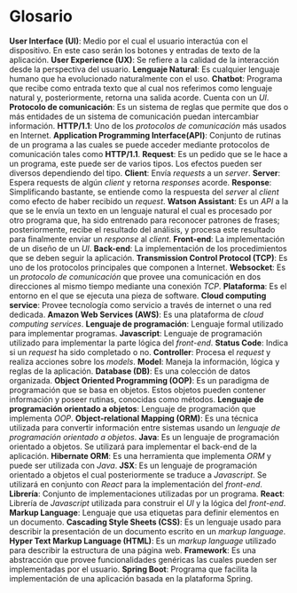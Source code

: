 # Glosario
**User Interface (UI)**: Medio por el cual el usuario interactúa con el dispositivo. En este caso serán los botones y entradas de texto de la aplicación.
**User Experience (UX)**: Se refiere a la calidad de la interacción desde la perspectiva del usuario.
**Lenguaje Natural**: Es cualquier lenguaje humano que ha evolucionado naturalmente con el uso.
**Chatbot**: Programa que recibe como entrada texto que al cual nos referimos como lenguaje natural y, posteriormente, retorna una salida acorde. Cuenta con un *UI*.
**Protocolo de comunicación**: Es un sistema de reglas que permite que dos o más entidades de un sistema de comunicación puedan intercambiar información.
**HTTP/1.1**: Uno de los *protocolos de comunicación* más usados en Internet.
**Application Programming Interface(API)**: Conjunto de rutinas de un programa a las cuales se puede acceder mediante protocolos de comunicación tales como **HTTP/1.1**.
**Request**: Es un pedido que se le hace a un programa, este puede ser de varios tipos. Los efectos pueden ser diversos dependiendo del tipo.
**Client**: Envía *requests* a un *server*.
**Server**: Espera requests de algún *client* y retorna *responses* acorde.
**Response**: Simplificando bastante, se entiende como la respuesta del *server* al *client* como efecto de haber recibido un *request*.
**Watson Assistant**: Es un *API* a la que se le envía un texto en un lenguaje natural el cual es procesado por otro programa que, ha sido entrenado para reconocer patrones de frases; posteriormente, recibe el resultado del análisis, y procesa este resultado para finalmente enviar un *response* al *client*.
**Front-end**: La implementación de un diseño de un *UI*.
**Back-end**: La implementación de los procedimientos que se deben seguir la aplicación.
**Transmission Control Protocol (TCP)**: Es uno de los protocolos principales que componen a Internet.
**Websocket**: Es un *protocolo de comunicación* que provee una comunicación en dos direcciones al mismo tiempo mediante una conexión *TCP*.
**Plataforma**: Es el entorno en el que se ejecuta una pieza de software.
**Cloud computing service**: Provee tecnología como servicio a través de internet o una red dedicada.
**Amazon Web Services (AWS)**: Es una plataforma de *cloud computing services*.
**Lenguaje de programación**: Lenguaje formal utilizado para implementar programas.
**Javascript**: Lenguaje de programación utilizado para implementar la parte lógica del *front-end*.
**Status Code**: Indica si un *request* ha sido completado o no.
**Controller**: Procesa el *request* y realiza acciones sobre los *models*.
**Model**: Maneja la información, lógica y reglas de la aplicación.
**Database (DB)**: Es una colección de datos organizada.
**Object Oriented Programming (OOP)**: Es un paradigma de programación que se basa en objetos. Estos objetos pueden contener información y poseer rutinas, conocidas como métodos.
**Lenguaje de programación orientado a objetos**: Lenguaje de programación que implementa *OOP*.
**Object-relational Mapping (ORM)**: Es una técnica utilizada para convertir información entre sistemas usando un *lenguaje de programación orientado a objetos*.
**Java**: Es un lenguaje de programación orientado a objetos. Se utilizará para implementar el back-end de la aplicación.
**Hibernate ORM**: Es una herramienta que implementa *ORM* y puede ser utilizada con *Java*.
**JSX**: Es un lenguaje de programación orientado a objetos el cual posteriormente se traduce a *Javascript*. Se utilizará en conjunto con *React* para la implementación del *front-end*.
**Librería**: Conjunto de implementaciones utilizadas por un programa.
**React**: Librería de *Javascript* utilizada para construir el *UI* y la lógica del *front-end*.
**Markup Language**: Lenguaje que usa etiquetas para definir elementos en un documento.
**Cascading Style Sheets (CSS)**: Es un lenguaje usado para describir la presentación de un documento escrito en un *markup language*.
**Hyper Text Markup Language (HTML)**: Es un *markup language* utilizado para describir la estructura de una página web.
**Framework**: Es una abstracción que provee funcionalidades genéricas las cuales pueden ser implementadas por el usuario.
**Spring Boot**: Programa que facilita la implementación de una aplicación basada en la plataforma Spring.